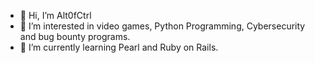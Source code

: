 - 👋 Hi, I’m Alt0fCtrl
- 👀 I’m interested in video games, Python Programming, Cybersecurity and bug bounty programs.
- 🌱 I’m currently learning Pearl and Ruby on Rails.


<!---
NamelessViking/NamelessViking is a ✨ special ✨ repository because its `README.md` (this file) appears on your GitHub profile.
You can click the Preview link to take a look at your changes.
--->
